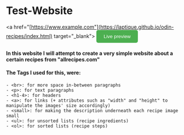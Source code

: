 # Test-Website

<a href="[https://www.example.com"](https://laptique.github.io/odin-recipes/index.html) target="_blank">
    <button style="background-color: #4CAF50; color: white; padding: 10px 20px; border: none; border-radius: 5px; cursor: pointer;">
        Live preview
    </button>
</a>


#### In this website I will attempt to create a very simple website about a certain recipes from "allrecipes.com"
#### The Tags I used for this, were:

```
- <br>: for more space in-between paragraphs
- <p>: for text paragraphs
- <h1-4>: for headers
- <a>: for links (+ attributes such as "width" and "height" to manipulate the images' size accordingly)
- <small>: for making the description underneath each recipe image small 
- <ul>: for unsorted lists (recipe ingredients)
- <ol>: for sorted lists (recipe steps)
```
